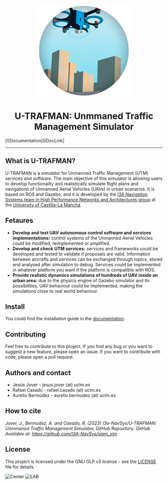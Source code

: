<!-- # U-TRAFMAN: Unmmaned Traffic Management Simulator -->

<p align="center">
    <img src="./docs/img/logo2-circle.png" width="300" height="300" alt="U-TRAFMAN logo" />
    <h1 style="text-align: center;">U-TRAFMAN: Unmmaned Traffic Management Simulator</h1>
    [![Documentation]][DocLink]
</p>

---

## What is U-TRAFMAN?
U-TRAFMAN is a simulator for Unmanned Traffic Management (UTM) services and software. The main objective of this simulator is allowing users to develop functionality and realistically simulate flight plans and navigations of Unmanned Aerial Vehicles (UAVs) in urban scenarios. It is based on ROS and Gazebo, and it is developed by the [I3A Navigation Systems team in High Performance Networks and Architectures group](https://www.i3a.uclm.es/raap/) at the [University of Castilla-La Mancha](https://www.uclm.es/).

## Fetaures
- **Develop and test UAV autonomous control software and services implementations:** control systems of the Unmanned Aerial Vehicles could be modified, reimplemented or amplified.
- **Develop and check UTM services:** services and frameworks could be developed and tested to validate if proposals are valid. Information between aircrafts and services can be exchanged through topics, stored and analysed after simulation to debug. Services could be implemented in whatever platform you want if the platform is compatible with ROS.
- **Provide realistic dynamics simulations of hundreds of UAV inside an urban area:** due to the physics engine of Gazebo simulator and its possibilities, UAV behaviour could be implemented, making the simulations close to real world behaviour.

## Install
You could find the installation guide in the [documentation](https://i3a-navsys.github.io/siam_sim/#/tutorials?id=_51-setup).

## Contributing
Feel free to contribute to this project. If you find any bug or you want to suggest a new feature, please open an issue. If you want to contribute with code, please open a pull request.

## Authors and contact
- Jesús Jover - jesus.jover (at) uclm.es
- Rafael Casado - rafael.casado (at) uclm.es
- Aurelio Bermúdez - aurelio.bermudez (at) uclm.es

## How to cite
_Jover, J., Bermúdez, A. and Casado, R. (2023) I3a-NavSys/U-TRAFMAN: Unmmaned Traffic Management Simulator, GitHub Repository. GitHub. Available at: https://github.com/I3A-NavSys/siam_sim_

## License
This project is licensed under the GNU GLP v3 license - see the [LICENSE](LICENSE) file for details.


![Center](https://www.i3a.uclm.es/raap/wp-content/uploads/2016/04/LOGO-RAAP-Ingl%C3%A9s-e1461149901803.png ' :size=300px')
![LAB](https://www.uclm.es/-/media/Files/C01-Centros/I3A/Imagenes/logowebi3a-uclm.ashx)

[Documentation]: https://img.shields.io/badge/doc-READ%20DOCUMENTATION-blue
[DocLink]: https://i3a-navsys.github.io/siam_sim/#/
